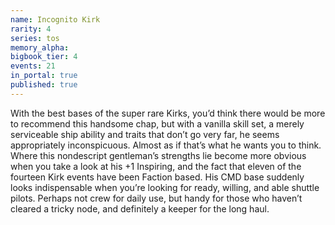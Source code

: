 ```yaml
---
name: Incognito Kirk
rarity: 4
series: tos
memory_alpha:
bigbook_tier: 4
events: 21
in_portal: true
published: true
---
```


With the best bases of the super rare Kirks, you’d think there would be more to recommend this handsome chap, but with a vanilla skill set, a merely serviceable ship ability and traits that don’t go very far, he seems appropriately inconspicuous. Almost as if that’s what he wants you to think. Where this nondescript gentleman’s strengths lie become more obvious when you take a look at his +1 Inspiring, and the fact that eleven of the fourteen Kirk events have been Faction based. His CMD base suddenly looks indispensable when you’re looking for ready, willing, and able shuttle pilots. Perhaps not crew for daily use, but handy for those who haven’t cleared a tricky node, and definitely a keeper for the long haul.
